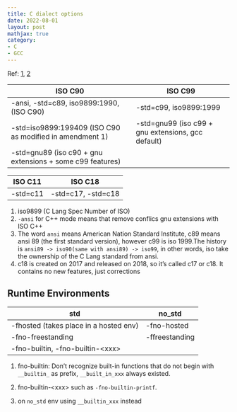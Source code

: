 ```yaml
---
title: C dialect options
date: 2022-08-01
layout: post
mathjax: true
category:
- C
- GCC
---
```

Ref: [1](https://www.acrc.bris.ac.uk/acrc/RedHat/rhel-gcc-en-4/c-dialect-options.html), [2](https://stackoverflow.com/questions/17206568/what-is-the-difference-between-c-c99-ansi-c-and-gnu-c)

|ISO C90|ISO C99|
|-------|-------|
|-ansi, -std=c89, iso9899:1990, (ISO C90)|-std=c99, iso9899:1999|
|-std=iso9899:199409 (ISO C90 as modified in amendment 1)|-std=gnu99 (iso c99 + gnu extensions, gcc default)|
|-std=gnu89 (iso c90 + gnu extensions + some c99 features)||

|ISO C11|ISO C18|
|-------|-------|
|-std=c11|-std=c17, -std=c18|

1. iso9899 (C Lang Spec Number of ISO)
1. `-ansi` for C++ mode means that remove conflics gnu extensions with ISO C++
1. The word `ansi` means American Nation Standard Institute, c89 means ansi 89 (the first standard version), however c99 is iso 1999.The history is `ansi89 -> iso90(same with ansi89) -> iso99`, in other words, iso take the ownership of the C Lang standard from ansi.
1. c18 is created on 2017 and released on 2018, so it’s called c17 or c18. It contains no new features, just corrections

## Runtime Environments

|std|no_std|
|---|------|
|-fhosted (takes place in a hosted env)|-fno-hosted|
|-fno-freestanding|-ffreestanding|
|-fno-builtin, -fno-builtin-\<xxx\>||

1. fno-builtin: Don’t recognize built-in functions that do not begin with `__builtin_` as prefix, `__built_in_xxx` always existed.

1. fno-builtin-\<xxx\> such as `-fno-builtin-printf`.

1. on `no_std` env using `__builtin_xxx` instead